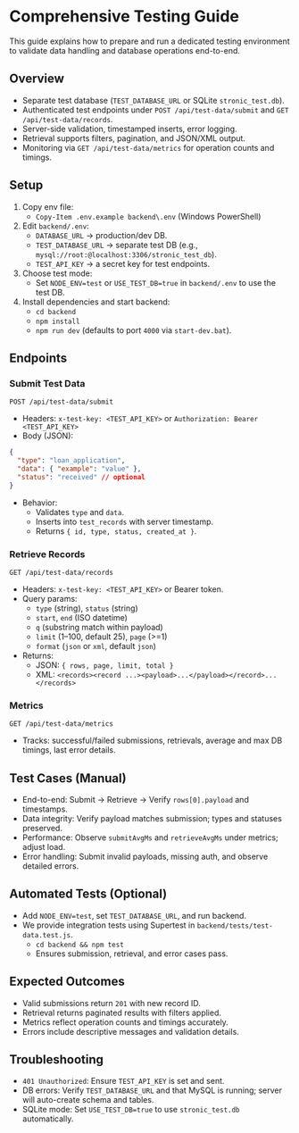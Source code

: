 # Comprehensive Testing Guide

This guide explains how to prepare and run a dedicated testing environment to validate data handling and database operations end-to-end.

## Overview
- Separate test database (`TEST_DATABASE_URL` or SQLite `stronic_test.db`).
- Authenticated test endpoints under `POST /api/test-data/submit` and `GET /api/test-data/records`.
- Server-side validation, timestamped inserts, error logging.
- Retrieval supports filters, pagination, and JSON/XML output.
- Monitoring via `GET /api/test-data/metrics` for operation counts and timings.

## Setup
1. Copy env file:
   - `Copy-Item .env.example backend\.env` (Windows PowerShell)
2. Edit `backend/.env`:
   - `DATABASE_URL` → production/dev DB.
   - `TEST_DATABASE_URL` → separate test DB (e.g., `mysql://root:@localhost:3306/stronic_test_db`).
   - `TEST_API_KEY` → a secret key for test endpoints.
3. Choose test mode:
   - Set `NODE_ENV=test` or `USE_TEST_DB=true` in `backend/.env` to use the test DB.
4. Install dependencies and start backend:
   - `cd backend`
   - `npm install`
   - `npm run dev` (defaults to port `4000` via `start-dev.bat`).

## Endpoints

### Submit Test Data
`POST /api/test-data/submit`
- Headers: `x-test-key: <TEST_API_KEY>` or `Authorization: Bearer <TEST_API_KEY>`
- Body (JSON):
```json
{
  "type": "loan_application",
  "data": { "example": "value" },
  "status": "received" // optional
}
```
- Behavior:
  - Validates `type` and `data`.
  - Inserts into `test_records` with server timestamp.
  - Returns `{ id, type, status, created_at }`.

### Retrieve Records
`GET /api/test-data/records`
- Headers: `x-test-key: <TEST_API_KEY>` or Bearer token.
- Query params:
  - `type` (string), `status` (string)
  - `start`, `end` (ISO datetime)
  - `q` (substring match within payload)
  - `limit` (1–100, default 25), `page` (>=1)
  - `format` (`json` or `xml`, default `json`)
- Returns:
  - JSON: `{ rows, page, limit, total }`
  - XML: `<records><record ...><payload>...</payload></record>...</records>`

### Metrics
`GET /api/test-data/metrics`
- Tracks: successful/failed submissions, retrievals, average and max DB timings, last error details.

## Test Cases (Manual)
- End-to-end: Submit → Retrieve → Verify `rows[0].payload` and timestamps.
- Data integrity: Verify payload matches submission; types and statuses preserved.
- Performance: Observe `submitAvgMs` and `retrieveAvgMs` under metrics; adjust load.
- Error handling: Submit invalid payloads, missing auth, and observe detailed errors.

## Automated Tests (Optional)
- Add `NODE_ENV=test`, set `TEST_DATABASE_URL`, and run backend.
- We provide integration tests using Supertest in `backend/tests/test-data.test.js`.
  - `cd backend && npm test`
  - Ensures submission, retrieval, and error cases pass.

## Expected Outcomes
- Valid submissions return `201` with new record ID.
- Retrieval returns paginated results with filters applied.
- Metrics reflect operation counts and timings accurately.
- Errors include descriptive messages and validation details.

## Troubleshooting
- `401 Unauthorized`: Ensure `TEST_API_KEY` is set and sent.
- DB errors: Verify `TEST_DATABASE_URL` and that MySQL is running; server will auto-create schema and tables.
- SQLite mode: Set `USE_TEST_DB=true` to use `stronic_test.db` automatically.